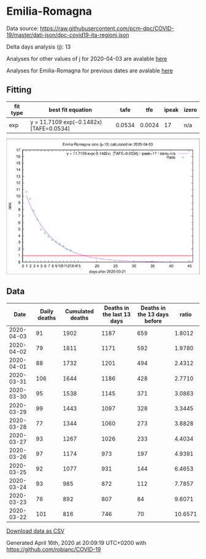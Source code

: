 # Emilia-Romagna

Data source: https://raw.githubusercontent.com/pcm-dpc/COVID-19/master/dati-json/dpc-covid19-ita-regioni.json

Delta days analysis (j): 13

Analyses for other values of j for 2020-04-03 are avalable [here](../2020-04-03/README.md)

Analyses for Emilia-Romagna for previous dates are avalable [here](../README.md)

## Fitting 
|fit type|best fit equation|tafe|tfe|ipeak|izero|
|-------|-----|--------|------|---|---|
|exp|y = 11.7109 exp(-0.1482x)  [TAFE=0.0534]|0.0534|0.0024|17|n/a|

![Plot](COVID-19_emilia-romagna_j13_2020-04-03.png)

## Data
|Date|Daily deaths|Cumulated deaths|Deaths in the last 13 days|Deaths in the 13 days before|ratio|
|----|----------|-----------|-------|--------------------|-----|
|2020-04-03|91|1902|1187|659|1.8012|
|2020-04-02|79|1811|1171|592|1.9780|
|2020-04-01|88|1732|1201|494|2.4312|
|2020-03-31|106|1644|1186|428|2.7710|
|2020-03-30|95|1538|1145|371|3.0863|
|2020-03-29|99|1443|1097|328|3.3445|
|2020-03-28|77|1344|1060|273|3.8828|
|2020-03-27|93|1267|1026|233|4.4034|
|2020-03-26|97|1174|973|197|4.9391|
|2020-03-25|92|1077|931|144|6.4653|
|2020-03-24|93|985|872|112|7.7857|
|2020-03-23|76|892|807|84|9.6071|
|2020-03-22|101|816|746|70|10.6571|

[Download data as CSV](COVID-19_emilia-romagna_j13_2020-04-03.csv)

Generated April 16th, 2020 at 20:09:19 UTC+0200 with https://github.com/robianc/COVID-19
